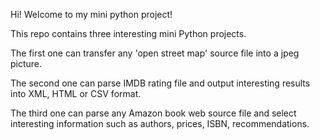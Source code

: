 Hi! Welcome to my mini python project!

This repo contains three interesting mini Python projects. 

The first one can transfer any 'open street map' source file into a jpeg picture. 

The second one can parse IMDB rating file and output interesting results into XML, HTML or CSV format. 

The third one can parse any Amazon book web source file and select interesting information such as authors, prices, ISBN, recommendations.
